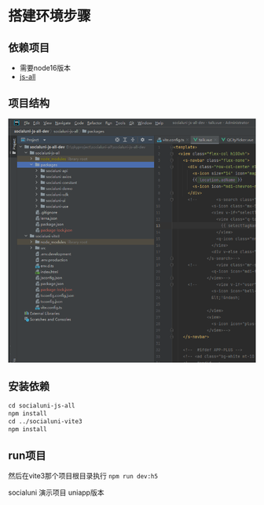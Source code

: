 # 搭建环境步骤
## 依赖项目
- 需要node16版本
- [js-all](https://gitee.com/socialuni/socialuni-js-all)
## 项目结构
![](readme_files/1.png)

## 安装依赖
```
cd socialuni-js-all
npm install
cd ../socialuni-vite3
npm install
```
## run项目
然后在vite3那个项目根目录执行
`npm run dev:h5`


socialuni 演示项目 uniapp版本

